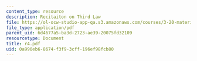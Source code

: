 ```yaml
---
content_type: resource
description: Recitaiton on Third Law
file: https://ol-ocw-studio-app-qa.s3.amazonaws.com/courses/3-20-materials-at-equilibrium-sma-5111-fall-2003/0a990eb68674f3f93cff196ef98fcb80_r4.pdf
file_type: application/pdf
parent_uid: 6d4677a5-ba3d-2723-ae39-20075fd32109
resourcetype: Document
title: r4.pdf
uid: 0a990eb6-8674-f3f9-3cff-196ef98fcb80
---
```

